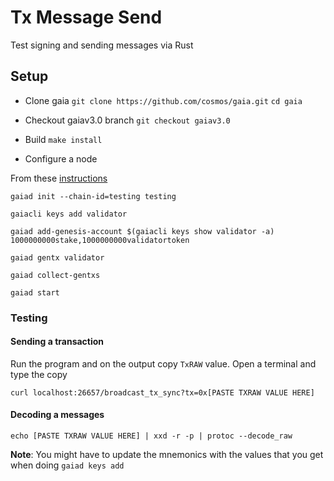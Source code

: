 # Tx Message Send

Test signing and sending messages via Rust

## Setup

* Clone gaia
    `git clone https://github.com/cosmos/gaia.git`
    `cd gaia`
    
* Checkout gaiav3.0 branch
    `git checkout gaiav3.0`
    
* Build 
    `make install`
    
* Configure a node

From these [instructions](https://hub.cosmos.network/master/gaia-tutorials/deploy-testnet.html)

```
gaiad init --chain-id=testing testing

gaiacli keys add validator

gaiad add-genesis-account $(gaiacli keys show validator -a) 1000000000stake,1000000000validatortoken

gaiad gentx validator

gaiad collect-gentxs

gaiad start
```

### Testing

#### Sending a transaction

Run the program and on the output copy `TxRAW` value. Open a terminal and type the copy

`curl localhost:26657/broadcast_tx_sync?tx=0x[PASTE TXRAW VALUE HERE]`

#### Decoding a messages

`echo [PASTE TXRAW VALUE HERE] | xxd -r -p | protoc --decode_raw`

**Note**: You might have to update the mnemonics with the values that you get when doing `gaiad keys add`
